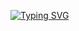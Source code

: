[![Typing SVG](https://readme-typing-svg.demolab.com?font=playfair+display&pause=1000&color=18CC76&center=true&width=435&lines=hello+world%2C+i'm+mahadevan)](https://git.io/typing-svg) 
